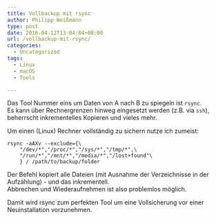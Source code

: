 ```yaml
---
title: Vollbackup mit rsync
author: Philipp Weißmann
type: post
date: 2016-04-12T13:04:04+00:00
url: /vollbackup-mit-rsync/
categories:
  - Uncategorized
tags:
  - Linux
  - macOS
  - Tools

---
```

Das Tool Nummer eins um Daten von A nach B zu spiegeln ist `rsync`.  
Es kann über Rechnergrenzen hinweg eingesetzt werden (z.B. via `ssh`), beherrscht inkrementelles Kopieren und vieles mehr.

<!--more-->

Um einen (Linux) Rechner vollständig zu sichern nutze ich zumeist:

    rsync -aAXv --exclude={\
        "/dev/*","/proc/*","/sys/*","/tmp/*",\
        "/run/*","/mnt/*","/media/*","/lost+found"\
        } / /path/to/backup/folder

Der Befehl kopiert alle Dateien (mit Ausnahme der Verzeichnisse in der Aufzählung) - und das inkrementell.  
Abbrechen und Wiederaufnehmen ist also problemlos möglich.

Damit wird rsync zum perfekten Tool um eine Vollsicherung vor einer Neuinstallation vorzunehmen.